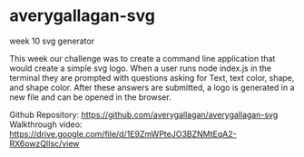 # averygallagan-svg
week 10 svg generator

This week our challenge was to create a command line application that would create a simple svg logo. When a user runs node index.js in the terminal they are prompted with questions asking for Text, text color, shape, and shape color. After these answers are submitted, a logo is generated in a new file and can be opened in the browser. 

Github Repository: https://github.com/averygallagan/averygallagan-svg
Walkthrough video: https://drive.google.com/file/d/1E9ZmWPteJO3BZNMtEqA2-RX6owzQlIsc/view

